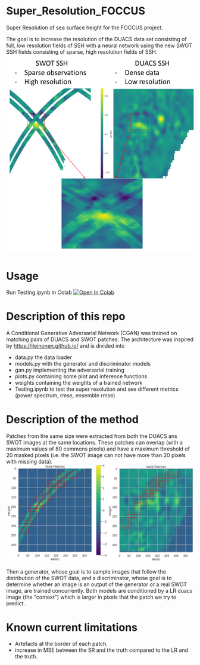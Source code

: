 # Super_Resolution_FOCCUS
Super Resolution of sea surface height for the FOCCUS project.

The goal is to increase the resolution of the DUACS data set consisting of full, low resolution fields of SSH with a neural network using the new SWOT SSH fields consisting of sparse, high resolution fields of SSH.
![My Image](./images/duacs_vs_swot.png)

# Usage

Run Testing.ipynb in Colab [![Open In Colab](https://colab.research.google.com/assets/colab-badge.svg)](https://colab.research.google.com/github/AntoineBernigaud/Super_Resolution_FOCCUS/blob/main/Testing.ipynb)

# Description of this repo

A Conditional Generative Adversarial Network (CGAN) was trained on matching pairs of DUACS and SWOT patches. The architecture was inspired by
https://jleinonen.github.io/ and is divided into

- data.py the data loader
- models.py with the generator and discriminator models
- gan.py implementing the adversarial training
- plots.py containing some plot and inference functions
- weights containing the weights of a trained network
- Testing.ipynb to test the super resolution and see different metrics (power spectrum, rmse, ensemble rmse)

# Description of the method

Patches from the same size were extracted from both the DUACS ans SWOT images at the same locations. These patches can overlap (with a maximum values of 80 commons pixels) and have a maximum threshold of 20 masked pixels (i.e. the SWOT image can not have more than 20 pixels with missing data). ![My Image](./images/patch_extraction.png)

Then a generator, whose goal is to sample images that follow the distribution of the SWOT data, and a discriminator, whose goal is to determine whether an image is an output of the generator or a real SWOT image, are trained concurrently.
Both models are conditioned by a LR duacs image (the "context") which is larger in pixels that the patch we try to predict.

# Known current limitations

- Artefacts at the border of each patch.
- increase in MSE between the SR and the truth compared to the LR and the truth.
